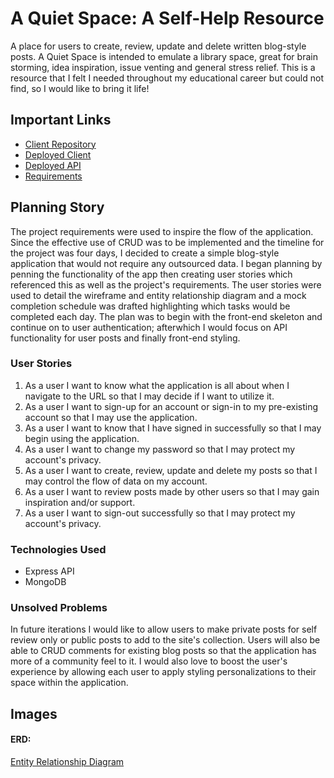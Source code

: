 # A Quiet Space: A Self-Help Resource

A place for users to create, review, update and delete written blog-style posts. A Quiet Space is intended to emulate a library space, great for brain storming, idea inspiration, issue venting and general stress relief. This is a resource that I felt I needed throughout my educational career but could not find, so I would like to bring it life! 

## Important Links

- [Client Repository](https://github.com/HarlemHubLive/A-Quiet-Space-client)
- [Deployed Client](https://harlemhublive.github.io/A-Quiet-Place-client/)
- [Deployed API](https://harlemhublive.github.io/A-Quiet-Place-api/)
- [Requirements](https://docs.google.com/document/d/15s8rVgkyDFwYi1Fb26WrWVJZu8ImeXLNJki4ELyH8LY/edit?usp=sharing)

## Planning Story

The project requirements were used to inspire the flow of the application. Since the effective use of CRUD was to be implemented and the timeline for the project was four days, I decided to create a simple blog-style application that would not require any outsourced data. I began planning by penning the functionality of the app then creating user stories which referenced this as well as the project's requirements. The user stories were used to detail the wireframe and entity relationship diagram and a mock completion schedule was drafted highlighting which tasks would be completed each day. The plan was to begin with the front-end skeleton and continue on to user authentication; afterwhich I would focus on API functionality for user posts and finally front-end styling.

### User Stories

1. As a user I want to know what the application is all about when I navigate to the URL so that I may decide if I want to utilize it.
2. As a user I want to sign-up for an account or sign-in to my pre-existing account so that I may use the application.
3. As a user I want to know that I have signed in successfully so that I may begin using the application.
4. As a user I want to change my password so that I may protect my account's privacy.
5. As a user I want to create, review, update and delete my posts so that I may control the flow of data on my account.
6. As a user I want to review posts made by other users so that I may gain inspiration and/or support.
7. As a user I want to sign-out successfully so that I may protect my account's privacy.

### Technologies Used

- Express API
- MongoDB

### Unsolved Problems

In future iterations I would like to allow users to make private posts for self review only or public posts to add to the site's collection. Users will also be able to CRUD comments for existing blog posts so that the application has more of a community feel to it. I would also love to boost the user's experience by allowing each user to apply styling personalizations to their space within the application.

## Images

#### ERD:
[Entity Relationship Diagram](https://imgur.com/mnWB2pQ)
